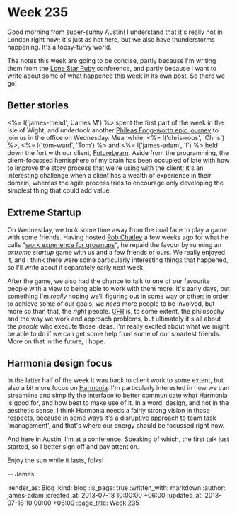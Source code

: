 Week 235
========

Good morning from super-sunny Austin! I understand that it's really hot in London right now; it's just as hot here, but we also have thunderstorms happening. It's a topsy-turvy world.

The notes this week are going to be concise, partly because I'm writing them from the [Lone Star Ruby](http://www.lonestarruby.org/2013/lsrc) conference, and partly because I want to write about some of what happened this week in its own post. So there we go!

## Better stories

<%= l('james-mead', 'James M') %> spent the first part of the week in the Isle of Wight, and undertook another [Phileas Fogg-worth epic journey](https://twitter.com/floehopper/status/357626361042575360) to join us in the office on Wednesday. Meanwhile, <%= l('chris-roos', 'Chris') %>, <%= l('tom-ward', 'Tom') %> and <%= l('james-adam', 'I') %> held down the fort with our client, [FutureLearn](http://futurelearn.com). Aside from the programming, the client-focussed hemisphere of my brain has been occupied of late with how to improve the story process that we're using with the client; it's an interesting challenge when a client has a wealth of experience in their domain, whereas the agile process tries to encourage only developing the simplest thing that could add value.

## Extreme Startup

On Wednesday, we took some time away from the coal face to play a game with some friends. Having hosted [Rob Chatley](http://chatley.com/) a few weeks ago for what he calls "[work experience for grownups](http://chatley.com/posts/06-16-2011/work-experience-for-grownups/)", he repaid the favour by running an *extreme startup* game with us and a few friends of ours. We really enjoyed it, and I think there were some particularly interesting things that happened, so I'll write about it separately early next week.

After the game, we also had the chance to talk to one of our favourite people with a view to being able to work with them more. It's early days, but something I'm *really* hoping we'll figuring out in some way or other; in order to achieve some of our goals, we *need* more people to be involved, but more so than that, the *right* people. [GFR](/) is, to some extent, the philosophy and the way we work and approach problems, but ultimately it's all about the *people* who execute those ideas. I'm really excited about what we might be able to do if we can get some help from some of our smartest friends. More on that in the future, I hope.


## Harmonia design focus

In the latter half of the week it was back to client work to some extent, but also a bit more focus on [Harmonia](https://harmonia.io). I'm particularly interested in how we can streamline and simplify the interface to better communicate what Harmonia is good for, and how best to make use of it. In a word: design, and not in the aesthetic sense. I think Harmonia needs a fairly strong vision in those respects, because in some ways it's a disruptive approach to team task 'management', and that's where our energy should be focussed right now.

And here in Austin, I'm at a conference. Speaking of which, the first talk just started, so I better sign off and pay attention.

Enjoy the sun while it lasts, folks!

-- James

:render_as: Blog
:kind: blog
:is_page: true
:written_with: markdown
:author: james-adam
:created_at: 2013-07-18 10:00:00 +06:00
:updated_at: 2013-07-18 10:00:00 +06:00
:page_title: Week 235
